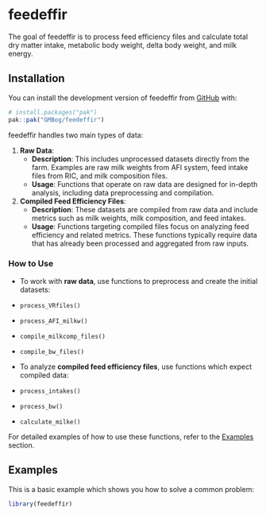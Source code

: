 
<!-- README.md is generated from README.Rmd. Please edit that file -->

# feedeffir

<!-- badges: start -->
<!-- badges: end -->

The goal of feedeffir is to process feed efficiency files and calculate
total dry matter intake, metabolic body weight, delta body weight, and
milk energy.

## Installation

You can install the development version of feedeffir from
[GitHub](https://github.com/) with:

``` r
# install.packages("pak")
pak::pak("GMBog/feedeffir")
```

feedeffir handles two main types of data:

1.  **Raw Data**:
    - **Description**: This includes unprocessed datasets directly from
      the farm. Examples are raw milk weights from AFI system, feed
      intake files from RIC, and milk composition files.
    - **Usage**: Functions that operate on raw data are designed for
      in-depth analysis, including data preprocessing and compilation.
2.  **Compiled Feed Efficiency Files**:
    - **Description**: These datasets are compiled from raw data and
      include metrics such as milk weights, milk composition, and feed
      intakes.
    - **Usage**: Functions targeting compiled files focus on analyzing
      feed efficiency and related metrics. These functions typically
      require data that has already been processed and aggregated from
      raw inputs.

### How to Use

- To work with **raw data**, use functions to preprocess and create the
  initial datasets:

- `process_VRfiles()`

- `process_AFI_milkw()`

- `compile_milkcomp_files()`

- `compile_bw_files()`

- To analyze **compiled feed efficiency files**, use functions which
  expect compiled data:

- `process_intakes()`

- `process_bw()`

- `calculate_milke()`

For detailed examples of how to use these functions, refer to the
[Examples](#examples) section.

## Examples

This is a basic example which shows you how to solve a common problem:

``` r
library(feedeffir)
```
